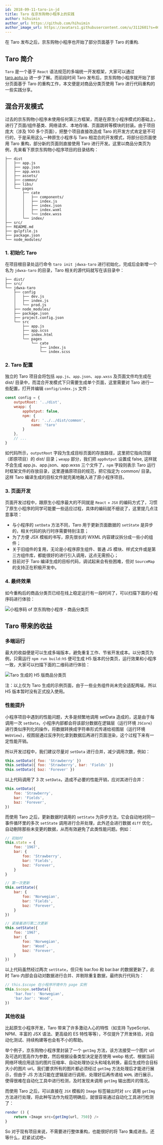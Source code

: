 ```yaml
---
id: 2018-09-11-taro-in-jd
title: Taro 在京东购物小程序上的实践
author: hihuimin
author_url: https://github.com/hihuimin
author_image_url: https://avatars1.githubusercontent.com/u/3112601?s=460&v=4
---
```


在 Taro 发布之后，京东购物小程序也开始了部分页面基于 Taro 的重构.

<!--truncate-->

## Taro 简介

`Taro` 是一个基于 `React` 语法规范的多端统一开发框架，大家可以通过 [taro.aotu.io](https://taro.aotu.io/) 进一步了解。而前段时间 Taro 发布后，京东购物小程序就开始了部分页面基于 Taro 的重构工作，本文便是对商品分类页使用 Taro 进行代码重构的一些实践分享。

## 混合开发模式

过去的京东购物小程序未使用任何第三方框架，而是在原生小程序模式的基础上，进行了页面/组件基类、网络请求、本地存储、页面跳转等模块的封装。由于项目庞大（涉及 100 多个页面），把整个项目直接改造成 Taro 的开发方式肯定是不可行的，于是采用这么一种原生小程序与 Taro 相混合的开发模式，将部分旧页面使用 Taro 重构，部分新的页面则直接使用 Taro 进行开发。这里以商品分类页为例，先来看下原京东购物小程序项目的目录结构：

```
├── dist
│   ├── app.js
│   ├── app.json
│   ├── app.wxss
│   ├── assets/
│   ├── common/
│   ├── libs/
│   └── pages
│       ├── cate
│       │   ├── components/
│       │   ├── index.js
│       │   ├── index.json
│       │   ├── index.wxml
│       │   └── index.wxss
│       └── index/
├── src/
├── README.md
├── gulpfile.js
├── package.json
└── node_modules/
```

### 1. 初始化 Taro

在项目根目录处运行命令 `taro init jdwxa-taro` 进行初始化，完成后会新增一个名为 `jdwxa-taro` 的目录，Taro 相关的源代码就写在该目录中：

```
├── dist/
├── src/
└── jdwxa-taro
    ├── config
    │   ├── dev.js
    │   ├── index.js
    │   └── prod.js
    ├── node_modules/
    ├── package.json
    ├── project.config.json
    └── src
        ├── app.js
        ├── app.scss
        ├── index.html
        └── pages
            └── cate
                ├── index.js
                └── index.scss
```

### 2. Taro 配置

独立的 Taro 项目会将包括 `app.js`、`app.json`、`app.wxss` 及页面文件均生成在 dist/ 目录中，而混合开发模式下只需要生成单个页面，这里需要对 Taro 进行一些配置，打开并编辑 `config/index.js` 文件：

``` js
const config = {
    outputRoot: '../dist',
    weapp: {
        appOutput: false,
        npm: {
            dir: '../../dist/common',
            name: 'taro'
        }
    },
    // ...
}
```

如代码所示，`outputRoot` 字段为生成目标页面的存放路径，这里把它指向顶层（即原项目）的 dist/ 目录；`weapp` 部分，我们把 `appOutput` 设置成 false, 这样就不会生成 app.js、app.json、app.wxss 三个文件了，`npm` 字段则表示 Taro 运行时框架文件的存放目录，这里遵循原项目的规范，把它指定为 common/ 目录。这样 Taro 编译生成的目标文件就完美地融入进了原小程序项目。

### 3. 页面开发

页面开发过程中，跟原生小程序最大的不同就是 `React` + `JSX` 的编码方式了，习惯了原生小程序的同学可能要一些适应过程，具体的编码就不细说了，这里提几点注意事项：

- 与小程序的 `setData` 方法不同，Taro 用于更新页面数据的 `setState` 是异步的，相关代码的执行时序需要特别注意；
- 为了方便 JSX 模板的书写，原先很长的 WXML 内容建议拆分成一些小的组件；
- 关于旧组件的复用，无论是小程序原生组件、普通 JS 模块、样式文件或是第三方组件库，都能很好的进行引入调用，这点无需担心；
- 目前对于 Taro 编译生成的目标代码，调试起来会有些困难，但对 `SourceMap` 的支持正在积极开发中。

### 4. 最终效果

如今重构后的商品分类页已经在线上稳定运行有一段时间了，可以扫描下面的小程序码进行体验：

![小程序码 of 京东购物小程序 - 商品分类页](https://img10.360buyimg.com/img/s360x360_jfs/t1/2914/23/355/264599/5b912565Ecd448c81/fd0362f0724e06e7.jpg)


## Taro 带来的收益

### 多端运行

最大的收益便是可以生成多端版本，避免重复工作、节省开发成本。以分类页为例，只需运行 `npm run build:h5` 便可生成 H5 版本的分类页，运行效果和小程序一致，大家可以扫描下面的二维码进行体验：

![Taro 生成的 H5 版商品分类页](https://storage.360buyimg.com/mtd/home/cate-taro-h51536239496540.png)

注：以上仅为 Taro 生成的示例页面，由于一些业务组件尚未完全适配两端，所以 H5 版本暂时没有正式投入使用。

### 性能提升

小程序项目中遇到的性能问题，大多是频繁地调用 setData 造成的，这是由于每调用一次 `setData`，小程序内部都会将该部分数据在逻辑层（运行环境 `JSCore`）进行类似序列化的操作，将数据转换成字符串形式传递给视图层（运行环境 `WebView`），视图层通过反序列化拿到数据后再进行页面渲染，这个过程下来有一定性能开销。

所以开发过程中，我们建议尽量对 `setData` 进行合并，减少调用次数，例如：

``` js
this.setData({ foo: 'Strawberry' })
this.setData({ foo: 'Strawberry', bar: 'Fields' })
this.setData({ baz: 'Forever' })
```

以上代码调用了 3 次 `setData`，造成不必要的性能开销，应对其进行合并：

``` js
this.setData({
    foo: 'Strawberry',
    bar: 'Fields',
    baz: 'Forever',
})
```

而使用 Taro 之后，更新数据时调用的 `setState` 为异步方法，它会自动地对同一事件循环里的多次 `setState` 调用进行合并处理，此外还会进行数据 `diff` 优化，自动剔除那些未变更的数据，从而有效避免了此类性能问题。例如：

``` js
// 初始时
this.state = {
    foo: '1967',
    bar: {
        foo: 'Strawberry',
        bar: 'Fields',
        baz: 'Forever',
    }
}

// 第一次更新
this.setState({
    bar: {
        foo: 'Norwegian',
        bar: 'Fields',
        baz: 'Forever',
    }
})

// 紧接着进行第二次更新
this.setState({
    foo: '1967',
    bar: {
        foo: 'Norwegian',
        bar: 'Wood',
        baz: 'Forever',
    }
})
```

以上代码虽然经过两次 `setState`，但只有 bar.foo 和 bar.bar 的数据更新了，此时 Taro 内部会自动对数据进行合并、并剔除重复数据，最终执行代码为：

``` js
// this.$scope 在小程序环境中为 page 实例
this.$scope.setData({
    'bar.foo': 'Norwegian',
    'bar.bar': 'Wood',
})
```

### 其他收益

比起原生小程序开发，Taro 带来了许多激动人心的特性（如支持 TypeScript、NPM、丰富的 JSX 语法、更高级的 ES 特性等等），不仅提升了开发体验，对自动化测试、持续构建等也会有不小的帮助。

举个例子，京东购物小程序里封装了一个 `getImg` 方法，该方法接受一个图片 url 及可选的宽高作为参数，然后根据设备类型决定是否使用 webp 格式、根据当前网络环境应用适当的图片压缩率、自动处理协议头和域名转换，最后生成符合目标大小的图片 url。我们要求所有的图片都必须经过 `getImg` 方法处理后才能进行展示，但由于 JS 方法只能在逻辑层进行调用，处理好后再传递给 `WXML` 进行展示，使得很难在自动化工具中进行检测，及时发现未调用 `getImg` 输出图片的情况。

而使用 Taro 之后，可以直接在 `JSX` 模板的 `Image` 标签输出时对 `src` 调用 `getImg` 方法进行处理，将此种写法作为规范明确后，就很容易通过自动化工具进行检测了：

``` js
render () {
    return <Image src={getImg(url, 750)} />
}
```

So 对于现有项目来说，不需要进行整体重构，也能很好的将 Taro 集成进去。还等什么，赶紧试试吧~
